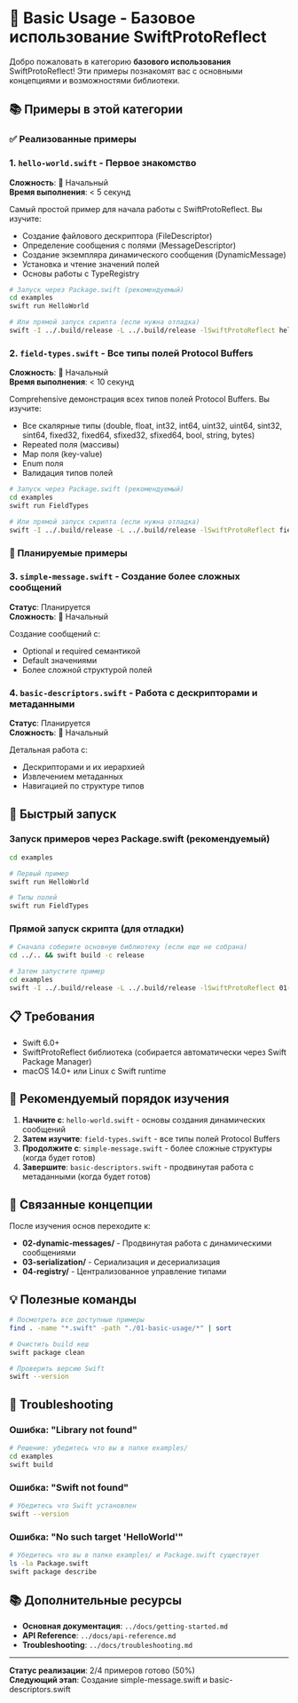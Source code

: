 # 🔰 Basic Usage - Базовое использование SwiftProtoReflect

Добро пожаловать в категорию **базового использования** SwiftProtoReflect! Эти примеры познакомят вас с основными концепциями и возможностями библиотеки.

## 📚 Примеры в этой категории

### ✅ Реализованные примеры

### 1. `hello-world.swift` - Первое знакомство
**Сложность**: 🔰 Начальный  
**Время выполнения**: < 5 секунд

Самый простой пример для начала работы с SwiftProtoReflect. Вы изучите:
- Создание файлового дескриптора (FileDescriptor)
- Определение сообщения с полями (MessageDescriptor)
- Создание экземпляра динамического сообщения (DynamicMessage)
- Установка и чтение значений полей
- Основы работы с TypeRegistry

```bash
# Запуск через Package.swift (рекомендуемый)
cd examples
swift run HelloWorld

# Или прямой запуск скрипта (если нужна отладка)
swift -I ../.build/release -L ../.build/release -lSwiftProtoReflect hello-world.swift
```

### 2. `field-types.swift` - Все типы полей Protocol Buffers
**Сложность**: 🔰 Начальный  
**Время выполнения**: < 10 секунд

Comprehensive демонстрация всех типов полей Protocol Buffers. Вы изучите:
- Все скалярные типы (double, float, int32, int64, uint32, uint64, sint32, sint64, fixed32, fixed64, sfixed32, sfixed64, bool, string, bytes)
- Repeated поля (массивы)
- Map поля (key-value)
- Enum поля
- Валидация типов полей

```bash
# Запуск через Package.swift (рекомендуемый)
cd examples
swift run FieldTypes

# Или прямой запуск скрипта (если нужна отладка)
swift -I ../.build/release -L ../.build/release -lSwiftProtoReflect field-types.swift
```

### 🚧 Планируемые примеры

### 3. `simple-message.swift` - Создание более сложных сообщений
**Статус**: Планируется  
**Сложность**: 🔰 Начальный

Создание сообщений с:
- Optional и required семантикой
- Default значениями
- Более сложной структурой полей

### 4. `basic-descriptors.swift` - Работа с дескрипторами и метаданными
**Статус**: Планируется  
**Сложность**: 🔰 Начальный

Детальная работа с:
- Дескрипторами и их иерархией
- Извлечением метаданных
- Навигацией по структуре типов

## 🚀 Быстрый запуск

### Запуск примеров через Package.swift (рекомендуемый)
```bash
cd examples

# Первый пример
swift run HelloWorld

# Типы полей
swift run FieldTypes
```

### Прямой запуск скрипта (для отладки)
```bash
# Сначала соберите основную библиотеку (если еще не собрана)
cd ../.. && swift build -c release

# Затем запустите пример
cd examples
swift -I ../.build/release -L ../.build/release -lSwiftProtoReflect 01-basic-usage/hello-world.swift
```

## 📋 Требования

- Swift 6.0+
- SwiftProtoReflect библиотека (собирается автоматически через Swift Package Manager)
- macOS 14.0+ или Linux с Swift runtime

## 🎯 Рекомендуемый порядок изучения

1. **Начните с**: `hello-world.swift` - основы создания динамических сообщений
2. **Затем изучите**: `field-types.swift` - все типы полей Protocol Buffers
3. **Продолжите с**: `simple-message.swift` - более сложные структуры (когда будет готов)
4. **Завершите**: `basic-descriptors.swift` - продвинутая работа с метаданными (когда будет готов)

## 🔗 Связанные концепции

После изучения основ переходите к:
- **02-dynamic-messages/** - Продвинутая работа с динамическими сообщениями
- **03-serialization/** - Сериализация и десериализация
- **04-registry/** - Централизованное управление типами

## 💡 Полезные команды

```bash
# Посмотреть все доступные примеры
find . -name "*.swift" -path "./01-basic-usage/*" | sort

# Очистить build кеш
swift package clean

# Проверить версию Swift
swift --version
```

## 🐛 Troubleshooting

### Ошибка: "Library not found"
```bash
# Решение: убедитесь что вы в папке examples/
cd examples
swift build
```

### Ошибка: "Swift not found"
```bash
# Убедитесь что Swift установлен
swift --version
```

### Ошибка: "No such target 'HelloWorld'"
```bash
# Убедитесь что вы в папке examples/ и Package.swift существует
ls -la Package.swift
swift package describe
```

## 📚 Дополнительные ресурсы

- **Основная документация**: `../docs/getting-started.md`
- **API Reference**: `../docs/api-reference.md`
- **Troubleshooting**: `../docs/troubleshooting.md`

---

**Статус реализации**: 2/4 примеров готово (50%)  
**Следующий этап**: Создание simple-message.swift и basic-descriptors.swift
